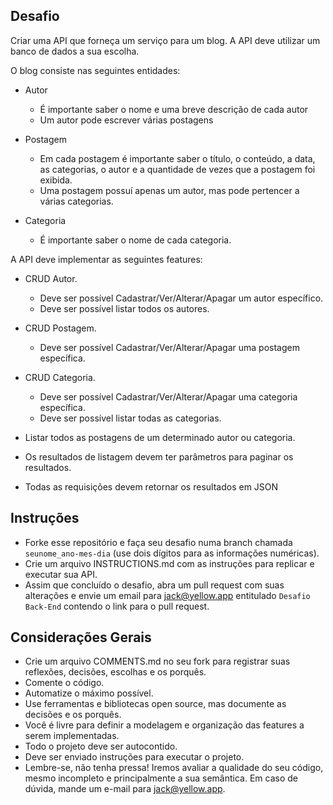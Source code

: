 ## Desafio

Criar uma API que forneça um serviço para um blog. A API deve utilizar um banco de dados a sua escolha. 

O blog consiste nas seguintes entidades:

- Autor 
	- É importante saber o nome e uma breve descrição de cada autor
	- Um autor pode escrever várias postagens

- Postagem
	- Em cada postagem é importante saber o título, o conteúdo, a data, as categorias, o autor e a quantidade de vezes que a postagem foi exibida.
	- Uma postagem possuí apenas um autor, mas pode pertencer a várias categorias.

- Categoria
	- É importante saber o nome de cada categoria.

A API deve implementar as seguintes features:

- CRUD Autor.
	- Deve ser possível Cadastrar/Ver/Alterar/Apagar um autor específico.
	- Deve ser possível listar todos os autores.

- CRUD Postagem.
	- Deve ser possível Cadastrar/Ver/Alterar/Apagar uma postagem específica.

- CRUD Categoria.
	- Deve ser possível Cadastrar/Ver/Alterar/Apagar uma categoria específica.
	- Deve ser possível listar todas as categorias.

- Listar todos as postagens de um determinado autor ou categoria.

- Os resultados de listagem devem ter parâmetros para paginar os resultados.

- Todas as requisições devem retornar os resultados em JSON


## Instruções ##

- Forke esse repositório e faça seu desafio numa branch chamada ```seunome_ano-mes-dia``` (use dois dígitos para as informações numéricas).
- Crie um arquivo INSTRUCTIONS.md com as instruções para replicar e executar sua API.
- Assim que concluído o desafio, abra um pull request com suas alterações e envie um email para [jack@yellow.app](mailto:jack@yellow.app) entitulado ```Desafio Back-End``` contendo o link para o pull request.

## Considerações Gerais

- Crie um arquivo COMMENTS.md no seu fork para registrar suas reflexões, decisões, escolhas e os porquês.
- Comente o código.
- Automatize o máximo possível.
- Use ferramentas e bibliotecas open source, mas documente as decisões e os porquês.
- Você é livre para definir a modelagem e organização das features a serem implementadas.
- Todo o projeto deve ser autocontido.
- Deve ser enviado instruções para executar o projeto.
- Lembre-se, não tenha pressa! Iremos avaliar a qualidade do seu código, mesmo incompleto e principalmente a sua semântica. Em caso de dúvida, mande um e-mail para [jack@yellow.app](mailto:jack@yellow.app).

